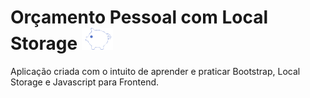 # Orçamento Pessoal com Local Storage ![](logo.png)
Aplicação criada com o intuito de aprender e praticar Bootstrap, Local Storage e Javascript para Frontend.
